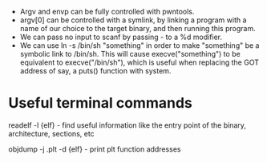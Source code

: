 

- Argv and envp can be fully controlled with pwntools.
- argv[0] can be controlled with a symlink, by linking a program with a name of our choice to the target binary, and then running this program.
- We can pass no input to scanf by passing - to a %d modifier.
- We can use ln -s /bin/sh "something" in order to make "something" be a symbolic link to /bin/sh. This will cause execve("something") to be equivalent to execve("/bin/sh"), which is useful when replacing the GOT address of say, a puts() function with system.



# Useful terminal commands

readelf -l {elf}  - find useful information like the entry point of the binary, architecture, sections, etc

objdump -j .plt -d {elf} - print plt function addresses

